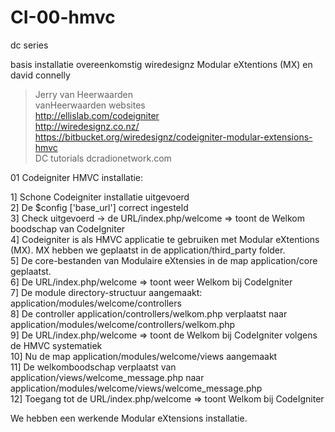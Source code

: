 CI-00-hmvc
==========

dc series

basis installatie overeenkomstig wiredesignz Modular eXtentions (MX) en david connelly 

> Jerry van Heerwaarden <br/>
> vanHeerwaarden websites <br/>
> http://ellislab.com/codeigniter <br/> 
> http://wiredesignz.co.nz/ <br/> 
> https://bitbucket.org/wiredesignz/codeigniter-modular-extensions-hmvc <br/>
> DC tutorials dcradionetwork.com <br/>


01 Codeigniter HMVC installatie:

1] Schone Codeigniter installatie uitgevoerd <br/>
2] De $config ['base_url'] correct ingesteld <br/>
3] Check uitgevoerd -> de URL/index.php/welcome => toont de Welkom boodschap van CodeIgniter <br/>
4] Codeigniter is als HMVC applicatie te gebruiken met Modular eXtentions (MX). MX hebben we geplaatst in de application/third_party folder. <br/>
5] De core-bestanden van Modulaire eXtensies in de map application/core geplaatst. <br/>
6] De URL/index.php/welcome => toont weer Welkom bij CodeIgniter <br/>
7] De module directory-structuur aangemaakt: application/modules/welcome/controllers <br/>
8] De controller application/controllers/welkom.php verplaatst naar application/modules/welcome/controllers/welkom.php <br/>
9] De URL/index.php/welcome => toont de Welkom bij CodeIgniter volgens de HMVC systematiek <br/>
10] Nu de map application/modules/welcome/views aangemaakt <br/>
11] De welkomboodschap verplaatst van application/views/welcome_message.php naar application/modules/welcome/views/welcome_message.php <br/>
12] Toegang tot de URL/index.php/welcome => toont Welkom bij CodeIgniter <br/>

We hebben een werkende Modular eXtensions installatie.
